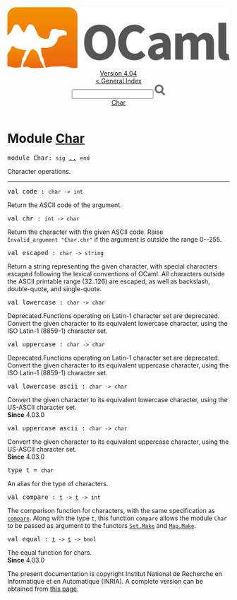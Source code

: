 <!-- ((! set title API !)) ((! set documentation !)) ((! set api !)) ((! set nobreadcrumb !)) -->
<div class="api"><header><nav class="toc brand"><a class="brand" href="https://ocaml.org/"><img src="colour-logo-gray.svg" class="svg" alt="OCaml"></a></nav><nav class="toc"><div class="toc_version"><a href="/docs" id="version-select">Version 4.04</a></div><a href="index.html">&lt; General Index</a><div class="api_search"><input type="text" name="apisearch" id="api_search" oninput="mySearch(false);" onkeypress="this.oninput();" onclick="this.oninput();" onpaste="this.oninput();">
<img src="search_icon.svg" alt="Search" class="svg" onclick="mySearch(false)"></div>
<div id="search_results"></div><div class="toc_title"><a href="#top">Char</a></div><ul></ul></nav></header>

<h1>Module <a href="type_Char.html">Char</a></h1>

<pre><span class="keyword">module</span> Char: <code class="code"><span class="keyword">sig</span></code> <a href="Char.html">..</a> <code class="code"><span class="keyword">end</span></code></pre><div class="info module top">
Character operations.<br>
</div>
<hr width="100%">

<pre><span id="VALcode"><span class="keyword">val</span> code</span> : <code class="type">char -&gt; int</code></pre><div class="info ">
Return the ASCII code of the argument.<br>
</div>

<pre><span id="VALchr"><span class="keyword">val</span> chr</span> : <code class="type">int -&gt; char</code></pre><div class="info ">
Return the character with the given ASCII code.
   Raise <code class="code"><span class="constructor">Invalid_argument</span>&nbsp;<span class="string">"Char.chr"</span></code> if the argument is
   outside the range 0--255.<br>
</div>

<pre><span id="VALescaped"><span class="keyword">val</span> escaped</span> : <code class="type">char -&gt; string</code></pre><div class="info ">
Return a string representing the given character,
    with special characters escaped following the lexical conventions
    of OCaml.
    All characters outside the ASCII printable range (32..126) are
    escaped, as well as backslash, double-quote, and single-quote.<br>
</div>

<pre><span id="VALlowercase"><span class="keyword">val</span> lowercase</span> : <code class="type">char -&gt; char</code></pre><div class="info ">
<span class="warning">Deprecated.</span>Functions operating on Latin-1 character set are deprecated.<br>
Convert the given character to its equivalent lowercase character,
   using the ISO Latin-1 (8859-1) character set.<br>
</div>

<pre><span id="VALuppercase"><span class="keyword">val</span> uppercase</span> : <code class="type">char -&gt; char</code></pre><div class="info ">
<span class="warning">Deprecated.</span>Functions operating on Latin-1 character set are deprecated.<br>
Convert the given character to its equivalent uppercase character,
   using the ISO Latin-1 (8859-1) character set.<br>
</div>

<pre><span id="VALlowercase_ascii"><span class="keyword">val</span> lowercase_ascii</span> : <code class="type">char -&gt; char</code></pre><div class="info ">
Convert the given character to its equivalent lowercase character,
   using the US-ASCII character set.<br>
<b>Since</b> 4.03.0<br>
</div>

<pre><span id="VALuppercase_ascii"><span class="keyword">val</span> uppercase_ascii</span> : <code class="type">char -&gt; char</code></pre><div class="info ">
Convert the given character to its equivalent uppercase character,
   using the US-ASCII character set.<br>
<b>Since</b> 4.03.0<br>
</div>

<pre><span id="TYPEt"><span class="keyword">type</span> <code class="type"></code>t</span> = <code class="type">char</code> </pre>
<div class="info ">
An alias for the type of characters.<br>
</div>


<pre><span id="VALcompare"><span class="keyword">val</span> compare</span> : <code class="type"><a href="Char.html#TYPEt">t</a> -&gt; <a href="Char.html#TYPEt">t</a> -&gt; int</code></pre><div class="info ">
The comparison function for characters, with the same specification as
    <a href="Pervasives.html#VALcompare"><code class="code">compare</code></a>.  Along with the type <code class="code">t</code>, this function <code class="code">compare</code>
    allows the module <code class="code"><span class="constructor">Char</span></code> to be passed as argument to the functors
    <a href="Set.Make.html"><code class="code"><span class="constructor">Set</span>.<span class="constructor">Make</span></code></a> and <a href="Map.Make.html"><code class="code"><span class="constructor">Map</span>.<span class="constructor">Make</span></code></a>.<br>
</div>

<pre><span id="VALequal"><span class="keyword">val</span> equal</span> : <code class="type"><a href="Char.html#TYPEt">t</a> -&gt; <a href="Char.html#TYPEt">t</a> -&gt; bool</code></pre><div class="info ">
The equal function for chars.<br>
<b>Since</b> 4.03.0<br>
</div>
<div class="copyright">The present documentation is copyright Institut National de Recherche en Informatique et en Automatique (INRIA). A complete version can be obtained from <a href="http://caml.inria.fr/pub/docs/manual-ocaml/">this page</a>.</div></div>